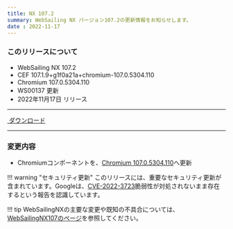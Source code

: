 ```yaml
---
title: NX 107.2
summary: WebSailing NX バージョン107.2の更新情報をお知らせします。
date : 2022-11-17
---
```

### このリリースについて

* WebSailing NX 107.2
* CEF 107.1.9+g1f0a21a+chromium-107.0.5304.110
* Chromium 107.0.5304.110
* WS00137 更新
* 2022年11月17日 リリース

---
<a href="https://download.wsoft.ws/WS00137" class="btn btn-primary btn-lg"><i class="bi bi-download"></i>&nbsp;ダウンロード</a>

---

### 変更内容

* Chromiumコンポーネントを、[Chromium 107.0.5304.110](https://chromereleases.googleblog.com/2022/11/stable-channel-update-for-desktop.html)へ更新

!!! warning "セキュリティ更新"
    このリリースには、重要なセキュリティ更新が含まれています。Googleは、[CVE-2022-3723](https://chromereleases.googleblog.com/2022/10/stable-channel-update-for-desktop_27.html)脆弱性が対処されないまま存在するという報告を認識しています。

!!! tip
    WebSailingNXの主要な変更や既知の不具合については、[WebSailingNX107のページ](../1070)を参照してください。
